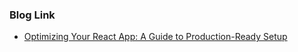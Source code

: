 ### Blog Link

- [Optimizing Your React App: A Guide to Production-Ready Setup](https://dev.to/shivampawar/optimizing-your-react-app-a-guide-to-production-ready-setup-with-webpack-typescript-eslint-and-prettier-2024-4lcl)
